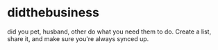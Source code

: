 didthebusiness
==============

did you pet, husband, other do what you need them to do. Create a list, share it, and make sure you're always synced up. 